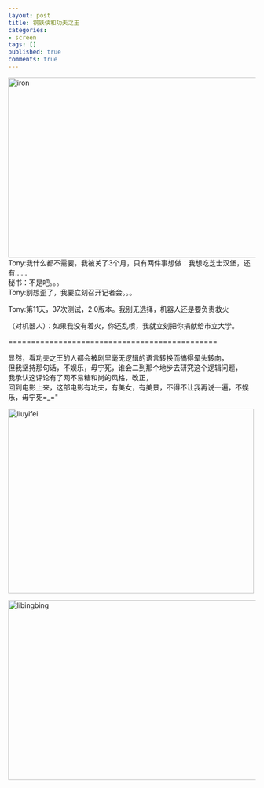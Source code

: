 ```yaml
---
layout: post
title: 钢铁侠和功夫之王
categories:
- screen
tags: []
published: true
comments: true
---
```

<p><img class="alignnone" title="iron" src="http://img.ququdy.com/upfile/2009-10/2/0910213242367176.jpg" alt="iron" width="550" height="366" />Tony:我什么都不需要，我被关了3个月，只有两件事想做：我想吃芝士汉堡，还有……<br />
秘书：不是吧。。。<br />
Tony:别想歪了，我要立刻召开记者会。。。</p>

<p>Tony:第11天，37次测试，2.0版本。我别无选择，机器人还是要负责救火</p>

<p>（对机器人）：如果我没有着火，你还乱喷，我就立刻把你捐献给市立大学。</p>

<p>==============================================</p>

<p>显然，看功夫之王的人都会被剧里毫无逻辑的语言转换而搞得晕头转向，<br />
但我坚持那句话，不娱乐，毋宁死，谁会二到那个地步去研究这个逻辑问题，<br />
我承认这评论有了网不易糖和尚的风格，改正，<br />
回到电影上来，这部电影有功夫，有美女，有美景，不得不让我再说一遍，不娱乐，毋宁死=_="</p>

<p><img class="alignnone" title="liuyifei" src="http://www.zhuomian.org/uploads/200805/m/1210293537.jpg" alt="liuyifei" width="500" height="375" /></p>

<p><img class="alignnone" title="libingbing" src="http://img.article.pchome.net/new/w600/00/30/03/58//pic_lib/wm/gfzwbz_09.jpg" alt="libingbing" width="550" height="366" /></p>
